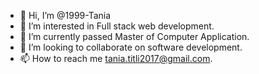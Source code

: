 - 👋 Hi, I’m @1999-Tania
- 👀 I’m interested in Full stack web development.
- 🌱 I’m currently passed Master of Computer Application.
- 💞️ I’m looking to collaborate on software development.
- 📫 How to reach me tania.titli2017@gmail.com.

<!---
1999-Tania/1999-Tania is a ✨ special ✨ repository because its `README.md` (this file) appears on your GitHub profile.
You can click the Preview link to take a look at your changes.
--->
